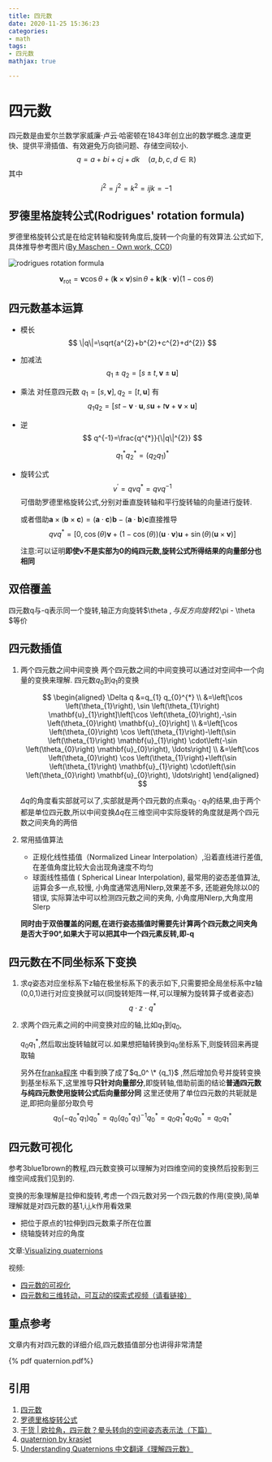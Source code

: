 ```yaml
---
title: 四元数
date: 2020-11-25 15:36:23
categories:
- math
tags:
- 四元数
mathjax: true

---
```


# 四元数
四元数是由爱尔兰数学家威廉·卢云·哈密顿在1843年创立出的数学概念.速度更快、提供平滑插值、有效避免万向锁问题、存储空间较小.
$$
q=a+b i+c j+d k \quad(a, b, c, d \in \mathbb{R})
$$
其中
$$
i^{2}=j^{2}=k^{2}=i j k=-1
$$


## 罗德里格旋转公式(Rodrigues' rotation formula)
罗德里格旋转公式是在给定转轴和旋转角度后,旋转一个向量的有效算法.公式如下,具体推导参考图片([By Maschen - Own work, CC0](https://commons.wikimedia.org/w/index.php?curid=43943835))

![rodrigues rotation formula](rodrigues_rotation_formula.svg)

$$
\mathbf{v}_{\mathrm{rot}}=\mathbf{v} \cos \theta+(\mathbf{k} \times \mathbf{v}) \sin \theta+\mathbf{k}(\mathbf{k} \cdot \mathbf{v})(1-\cos \theta)
$$

## 四元数基本运算

- 模长
    $$
    \|q\|=\sqrt{a^{2}+b^{2}+c^{2}+d^{2}}
    $$

- 加减法
    $$
    q_{1} \pm q_{2}=[s \pm t, \mathbf{v} \pm \mathbf{u}]
    $$

- 乘法
    对任意四元数 $q_{1}=[s, \mathbf{v}], q_{2}=[t, \mathbf{u}]$ 有
    $$
    q_{1} q_{2}=[s t-\mathbf{v} \cdot \mathbf{u}, s \mathbf{u}+t \mathbf{v}+\mathbf{v} \times \mathbf{u}]
    $$

- 逆
    $$
    q^{-1}=\frac{q^{*}}{\|q\|^{2}}
    $$
    
    $$
    q_{1}^{*} q_{2}^{*}=\left(q_{2} q_{1}\right)^{*}
    $$

- 旋转公式
    $$
    v^{\prime}=q v q^{*}=q v q^{-1}
    $$
    可借助罗德里格旋转公式,分别对垂直旋转轴和平行旋转轴的向量进行旋转.
    
    或者借助$\mathbf{a} \times(\mathbf{b} \times \mathbf{c})=(\mathbf{a} \cdot \mathbf{c}) \mathbf{b}-(\mathbf{a} \cdot \mathbf{b}) \mathbf{c}$直接推导
    $$
    q v q^{*}=[0, \cos (\theta) \mathbf{v}+(1-\cos (\theta))(\mathbf{u} \cdot \mathbf{v}) \mathbf{u}+\sin (\theta)(\mathbf{u} \times \mathbf{v})]
    $$
    
    注意:可以证明**即使v不是实部为0的纯四元数,旋转公式所得结果的向量部分也相同**

## 双倍覆盖
四元数q与-q表示同一个旋转,轴正方向旋转$\theta $,与反方向旋转$2\pi  - \theta $等价

## 四元数插值
1. 两个四元数之间中间变换
    两个四元数之间的中间变换可以通过对空间中一个向量的变换来理解.
    四元数${q_0}$到${q_1}$的变换
    
    $$
    \begin{aligned}
    \Delta q &=q_{1} q_{0}^{*} \\
    &=\left[\cos \left(\theta_{1}\right), \sin \left(\theta_{1}\right) \mathbf{u}_{1}\right]\left[\cos \left(\theta_{0}\right),-\sin \left(\theta_{0}\right) \mathbf{u}_{0}\right] \\
    &=\left[\cos \left(\theta_{0}\right) \cos \left(\theta_{1}\right)-\left(\sin \left(\theta_{1}\right) \mathbf{u}_{1}\right) \cdot\left(-\sin \left(\theta_{0}\right) \mathbf{u}_{0}\right), \ldots\right] \\
    &=\left[\cos \left(\theta_{0}\right) \cos \left(\theta_{1}\right)+\left(\sin \left(\theta_{1}\right) \mathbf{u}_{1}\right) \cdot\left(\sin \left(\theta_{0}\right) \mathbf{u}_{0}\right), \ldots\right]
    \end{aligned}
    $$
    
    $\Delta q$的角度看实部就可以了,实部就是两个四元数的点乘${q_0} \cdot {q_1}$的结果,由于两个都是单位四元数,所以中间变换$\Delta q$在三维空间中实际旋转的角度就是两个四元数之间夹角的两倍
2. 常用插值算法
    - 正规化线性插值（Normalized Linear Interpolation）,沿着直线进行差值,在差值角度比较大会出现角速度不均匀
    - 球面线性插值 ( Spherical Linear Interpolation), 最常用的姿态差值算法, 运算会多一点,较慢, 小角度通常选用Nlerp,效果差不多, 还能避免除以0的错误, 实际算法中可以检测四元数之间的夹角, 小角度用Nlerp,大角度用Slerp
    
    **同时由于双倍覆盖的问题,在进行姿态插值时需要先计算两个四元数之间夹角是否大于90°,如果大于可以把其中一个四元素反转,即-q**       

## 四元数在不同坐标系下变换
1. 求${q}$姿态对应坐标系下z轴在极坐标系下的表示如下,只需要把全局坐标系中z轴(0,0,1)进行对应变换就可以(同旋转矩阵一样,可以理解为旋转算子或者姿态)
    $$q \cdot z \cdot {q^ * }$$

2. 求两个四元素之间的中间变换对应的轴,比如${q_1}$到${q_0}$,

    ${q_0}q_1^*$,然后取出旋转轴就可以.如果想把轴转换到${q_0}$坐标系下,则旋转回来再提取轴
    
    另外在[franka程序](https://github.com/frankaemika/franka_ros/blob/kinetic-devel/franka_example_controllers/src/cartesian_impedance_example_controller.cpp)    中看到换了成了$q_0^ \* {q_1}$ ,然后增加负号并旋转变换到基坐标系下,这里推导**只针对向量部分**,即旋转轴,借助前面的结论**普通四元数与纯四元数使用旋转公式后向量部分同**
    这里还使用了单位四元数的共轭就是逆,即把向量部分取负号
    $${q_0}( - q_0^ * {q_1})q_0^ *  = {q_0}{(q_0^ * {q_1})^{ - 1}}q_0^ *  = {q_0}q_1^ * {q_0}q_0^ *  = {q_0}q_1^ * $$
    
    

## 四元数可视化
参考3blue1brown的教程,四元数变换可以理解为对四维空间的变换然后投影到三维空间成我们见到的.

变换的形象理解是拉伸和旋转,考虑一个四元数对另一个四元数的作用(变换),简单理解就是对四元数的基1,i,j,k作用看效果

- 把位于原点的1拉伸到四元数乘子所在位置
- 绕轴旋转对应的角度

文章:[Visualizing quaternions](https://eater.net/quaternions)

视频:
- [四元数的可视化](https://www.bilibili.com/video/BV1SW411y7W1?from=search&seid=14501682529068922403)
- [四元数和三维转动，可互动的探索式视频（请看链接）](https://www.bilibili.com/video/BV1Lt411U7og?from=search&seid=14501682529068922403)

## 重点参考
文章内有对四元数的详细介绍,四元数插值部分也讲得非常清楚

{% pdf quaternion.pdf%}

## 引用
1. [四元数](https://zh.wikipedia.org/wiki/%E5%9B%9B%E5%85%83%E6%95%B8)
2. [罗德里格旋转公式](https://zh.wikipedia.org/wiki/%E7%BD%97%E5%BE%B7%E9%87%8C%E6%A0%BC%E6%97%8B%E8%BD%AC%E5%85%AC%E5%BC%8F)
3. [干货 | 欧拉角，四元数？晕头转向的空间姿态表示法（下篇）](https://mp.weixin.qq.com/s?__biz=MzI1MTA3MjA2Nw==&mid=2650216092&idx=1&sn=7f99fc0bc70293a3c5719ca864ece4ca&chksm=f1fb2db0c68ca4a674760ce8c8bda1c3c4c6bcace1def7bb6eb132bc14c916669fb736377296&mpshare=1&scene=23&srcid=1125JzIIUJ2yJphL2dc91Yay&sharer_sharetime=1606291414222&sharer_shareid=e4ca836a049d31ddd8c4060a9b422e51#rd)
4. [quaternion by krasjet](https://krasjet.github.io/quaternion/)
5. [Understanding Quaternions 中文翻译《理解四元数》](https://www.qiujiawei.com/understanding-quaternions/)
